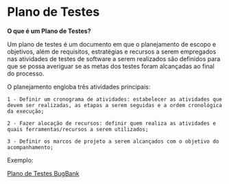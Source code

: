 # Plano de Testes

**O que é um Plano de Testes?**

Um plano de testes é um documento em que o planejamento de escopo e objetivos, além de requisitos, estratégias e recursos a serem empregados nas atividades de testes de software a serem realizados são definidos para que se possa averiguar se as metas dos testes foram alcançadas ao final do processo.

O planejamento engloba três atividades principais:

    1 - Definir um cronograma de atividades: estabelecer as atividades que devem ser realizadas, as etapas a serem seguidas e a ordem cronológica da execução;

    2 - Fazer alocação de recursos: definir quem realiza as atividades e quais ferramentas/recursos a serem utilizados;

    3 - Definir os marcos de projeto a serem alcançados com o objetivo do acompanhamento;


Exemplo: 

[Plano de Testes BugBank](/Plano%20de%20Testes/plano-teste-bugbank.md)